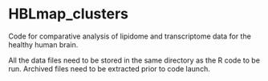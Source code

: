 # HBLmap_clusters
Code for comparative analysis of lipidome and transcriptome data for the healthy human brain.

All the data files need to be stored in the same directory as the R code to be run. Archived files need to be extracted prior to code launch.
